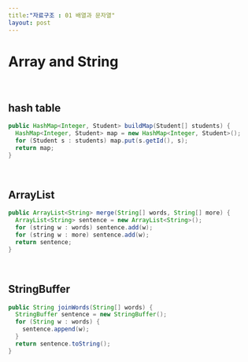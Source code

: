 ```yaml
---
title:"자료구조 : 01 배열과 문자열"
layout: post
---
```



# Array and String  


<br/>

## hash table  

```java
public HashMap<Integer, Student> buildMap(Student[] students) {
  HashMap<Integer, Student> map = new HashMap<Integer, Student>();
  for (Student s : students) map.put(s.getId(), s);
  return map;
}
```  


<br/>

## ArrayList  

```java
public ArrayList<String> merge(String[] words, String[] more) {
  ArrayList<String> sentence = new ArrayList<String>();
  for (string w : words) sentence.add(w);
  for (string w : more) sentence.add(w);
  return sentence;
}
```


<br/>

## StringBuffer

```java
public String joinWords(String[] words) {
  StringBuffer sentence = new StringBuffer();
  for (String w : words) {
    sentence.append(w);
  }
  return sentence.toString();
}
```

